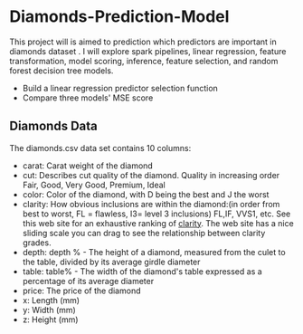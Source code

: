 # Diamonds-Prediction-Model

This project will is aimed to prediction which predictors are important in diamonds dataset . I will explore spark pipelines, linear regression, feature transformation, model scoring, inference, feature selection, and random forest decision tree models.
- Build a linear regression predictor selection function
- Compare three models' MSE score

## Diamonds Data
The diamonds.csv data set contains 10 columns:
- carat: Carat weight of the diamond
- cut: Describes cut quality of the diamond. Quality in increasing order Fair, Good, Very Good, Premium, Ideal
- color: Color of the diamond, with D being the best and J the worst
- clarity: How obvious inclusions are within the diamond:(in order from best to worst, FL = flawless, I3= level 3 inclusions) FL,IF, VVS1, etc.  See this web site for an exhaustive ranking of [clarity](https://4cs.gia.edu/en-us/diamond-clarity/?gclid=Cj0KCQjwnqH7BRDdARIsACTSAduMoc2KQbXkO94BxCfBNC5X8YyjAYcFpWThKQMW46cQj_3p0pZ0o84aAuagEALw_wcB).  The web site has a nice sliding scale you can drag to see the relationship between clarity grades.
- depth: depth % - The height of a diamond, measured from the culet to the table, divided by its average girdle diameter
- table: table% -  The width of the diamond's table expressed as a percentage of its average diameter
- price: The price of the diamond
- x: Length (mm)
- y: Width (mm)
- z: Height (mm)
